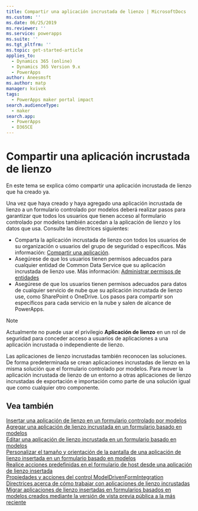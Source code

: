 ```yaml
---
title: Compartir una aplicación incrustada de lienzo | MicrosoftDocs
ms.custom: ''
ms.date: 06/25/2019
ms.reviewer: ''
ms.service: powerapps
ms.suite: ''
ms.tgt_pltfrm: ''
ms.topic: get-started-article
applies_to:
  - Dynamics 365 (online)
  - Dynamics 365 Version 9.x
  - PowerApps
author: Aneesmsft
ms.author: matp
manager: kvivek
tags:
  - PowerApps maker portal impact
search.audienceType:
  - maker
search.app:
  - PowerApps
  - D365CE
---
```


# <a name="share-an-embedded-canvas-app"></a>Compartir una aplicación incrustada de lienzo
En este tema se explica cómo compartir una aplicación incrustada de lienzo que ha creado ya.

Una vez que haya creado y haya agregado una aplicación incrustada de lienzo a un formulario controlado por modelos deberá realizar pasos para garantizar que todos los usuarios que tienen acceso al formulario controlado por modelos también accedan a la aplicación de lienzo y los datos que usa. Consulte las directrices siguientes:
-   Comparta la aplicación incrustada de lienzo con todos los usuarios de su organización o usuarios del grupo de seguridad o específicos. Más información: [Compartir una aplicación](../canvas-apps/share-app.md#share-an-app).
-   Asegúrese de que los usuarios tienen permisos adecuados para cualquier entidad de Common Data Service que su aplicación incrustada de lienzo use. Más información: [Administrar permisos de entidades](../canvas-apps/share-app.md#manage-entity-permissions)
-   Asegúrese de que los usuarios tienen permisos adecuados para datos de cualquier servicio de nube que su aplicación incrustada de lienzo use, como SharePoint o OneDrive. Los pasos para compartir son específicos para cada servicio en la nube y salen de alcance de PowerApps.

> [!NOTE]
> Actualmente no puede usar el privilegio **Aplicación de lienzo** en un rol de seguridad para conceder acceso a usuarios de aplicaciones a una aplicación incrustada o independiente de lienzo.

Las aplicaciones de lienzo incrustadas también reconocen las soluciones. De forma predeterminada se crean aplicaciones incrustadas de lienzo en la misma solución que el formulario controlado por modelos. Para mover la aplicación incrustada de lienzo de un entorno a otras aplicaciones de lienzo incrustadas de exportación e importación como parte de una solución igual que como cualquier otro componente.

## <a name="see-also"></a>Vea también
[Insertar una aplicación de lienzo en un formulario controlado por modelos](embed-canvas-app-in-form.md) <br />
[Agregar una aplicación de lienzo incrustada en un formulario basado en modelos](embedded-canvas-app-add-classic-designer.md) <br />
[Editar una aplicación de lienzo incrustada en un formulario basado en modelos](embedded-canvas-app-edit-classic-designer.md) <br />
[Personalizar el tamaño y orientación de la pantalla de una aplicación de lienzo insertada en un formulario basado en modelos](embedded-canvas-app-customize-screen.md) <br />
[Realice acciones predefinidas en el formulario de host desde una aplicación de lienzo insertada](embedded-canvas-app-actions.md) <br />
[Propiedades y acciones del control ModelDrivenFormIntegration](embedded-canvas-app-properties-actions.md) <br />
[Directrices acerca de cómo trabajar con aplicaciones de lienzo incrustadas](embedded-canvas-app-guidelines.md) <br />
[Migrar aplicaciones de lienzo insertadas en formularios basados en modelos creados mediante la versión de vista previa pública a la más reciente](embedded-canvas-app-migrate-from-preview.md) <br />
